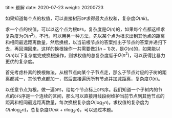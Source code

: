 title: 题解
date: 2020-07-23
weight: 20200723
<!--more-->
如果知道每个点的权值，可以直接树形$\texttt{DP}$求得最大点权和，复杂度$O(nk)$。

求一个点的权值，可以以这个点为根$\texttt{DFS}$，复杂度是$O(n)$的，如果每个点都这样求复杂度为$O(n^2)$，不行。可以用另一种方法，先以某个点为根求出到其他点的距离和相同最远距离数量，然后换根，以当前根节点的答案推出子节点的答案并递归下去，再回溯回来，这样的换根操作一共需要做$2(n-1)$次，是$O(n)$的，如果能以$O(n)$以下复杂度完成换根操作，则求权值的总复杂度低于$O(n^2)$，可以获得比暴力更优的复杂度。

首先考虑朴素的换根做法，从根节点向某个子节点走，那么子节点对应的子树的距离都减一，其他节点都加一，然后直接遍历所有节点并加减距离，复杂度$O(n)$。

以任意节点为根，做一遍$\texttt{DFS}$，给每个节点标上$\texttt{DFS}$序。我们知道一个子树内的节点的$\texttt{DFS}$序是一个连续的区间，那么可以直接用线段树维护当前节点到其他节点的距离和相同最远距离数量，每次换根复杂度$O(\log_2n)$。求权值的复杂度为$O(n\log_2 n)$，总复杂度$O(nk+n\log_2n)，$可以通过本题。